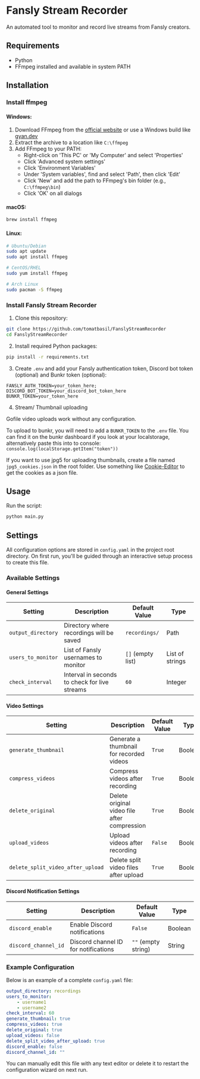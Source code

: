 # Fansly Stream Recorder

An automated tool to monitor and record live streams from Fansly creators.

## Requirements

-   Python
-   FFmpeg installed and available in system PATH

## Installation

### Install ffmpeg

#### Windows:

1. Download FFmpeg from the [official website](https://ffmpeg.org/download.html#build-windows) or use a Windows build like [gyan.dev](https://www.gyan.dev/ffmpeg/builds/)
2. Extract the archive to a location like `C:\ffmpeg`
3. Add FFmpeg to your PATH:
    - Right-click on 'This PC' or 'My Computer' and select 'Properties'
    - Click 'Advanced system settings'
    - Click 'Environment Variables'
    - Under 'System variables', find and select 'Path', then click 'Edit'
    - Click 'New' and add the path to FFmpeg's bin folder (e.g., `C:\ffmpeg\bin`)
    - Click 'OK' on all dialogs

#### macOS:

```bash
brew install ffmpeg
```

#### Linux:

```bash
# Ubuntu/Debian
sudo apt update
sudo apt install ffmpeg

# CentOS/RHEL
sudo yum install ffmpeg

# Arch Linux
sudo pacman -S ffmpeg
```

### Install Fansly Stream Recorder

1. Clone this repository:

```bash
git clone https://github.com/tomatbasil/FanslyStreamRecorder
cd FanslyStreamRecorder
```

2. Install required Python packages:

```bash
pip install -r requirements.txt
```

3. Create `.env` and add your Fansly authentication token, Discord bot token (optional) and Bunkr token (optional):

```env
FANSLY_AUTH_TOKEN=your_token_here;
DISCORD_BOT_TOKEN=your_discord_bot_token_here
BUNKR_TOKEN=your_token_here
```

4. Stream/ Thumbnail uploading

Gofile video uploads work without any configuration.

To upload to bunkr, you will need to add a `BUNKR_TOKEN` to the `.env` file. You can find it on the bunkr dashboard if you look at your localstorage, alternatively paste this into to console: `console.log(localStorage.getItem("token"))`

If you want to use jpg5 for uploading thumbnails, create a file named `jpg5_cookies.json` in the root folder. Use something like [Cookie-Editor](https://github.com/Moustachauve/cookie-editor) to get the cookies as a json file.

## Usage

Run the script:

```bash
python main.py
```

## Settings

All configuration options are stored in `config.yaml` in the project root directory. On first run, you'll be guided through an interactive setup process to create this file.

### Available Settings

#### General Settings

| Setting            | Description                                   | Default Value     | Type            |
| ------------------ | --------------------------------------------- | ----------------- | --------------- |
| `output_directory` | Directory where recordings will be saved      | `recordings/`     | Path            |
| `users_to_monitor` | List of Fansly usernames to monitor           | `[]` (empty list) | List of strings |
| `check_interval`   | Interval in seconds to check for live streams | `60`              | Integer         |

#### Video Settings

| Setting                           | Description                                  | Default Value | Type    |
| --------------------------------- | -------------------------------------------- | ------------- | ------- |
| `generate_thumbnail`              | Generate a thumbnail for recorded videos     | `True`        | Boolean |
| `compress_videos`                 | Compress videos after recording              | `True`        | Boolean |
| `delete_original`                 | Delete original video file after compression | `True`        | Boolean |
| `upload_videos`                   | Upload videos after recording                | `False`       | Boolean |
| `delete_split_video_after_upload` | Delete split video files after upload        | `True`        | Boolean |

#### Discord Notification Settings

| Setting              | Description                          | Default Value       | Type    |
| -------------------- | ------------------------------------ | ------------------- | ------- |
| `discord_enable`     | Enable Discord notifications         | `False`             | Boolean |
| `discord_channel_id` | Discord channel ID for notifications | `""` (empty string) | String  |

### Example Configuration

Below is an example of a complete `config.yaml` file:

```yaml
output_directory: recordings
users_to_monitor:
    - username1
    - username2
check_interval: 60
generate_thumbnail: true
compress_videos: true
delete_original: true
upload_videos: false
delete_split_video_after_upload: true
discord_enable: false
discord_channel_id: ""
```

You can manually edit this file with any text editor or delete it to restart the configuration wizard on next run.
